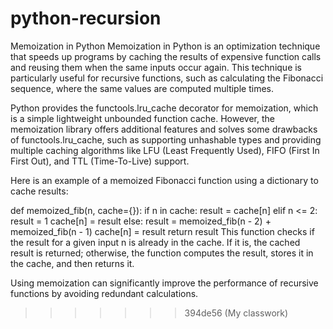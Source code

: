 
# python-recursion
Memoization in Python
Memoization in Python is an optimization technique that speeds up programs by caching the results of expensive function calls and reusing them when the same inputs occur again.
 This technique is particularly useful for recursive functions, such as calculating the Fibonacci sequence, where the same values are computed multiple times.

Python provides the functools.lru_cache decorator for memoization, which is a simple lightweight unbounded function cache.
 However, the memoization library offers additional features and solves some drawbacks of functools.lru_cache, such as supporting unhashable types and providing multiple caching algorithms like LFU (Least Frequently Used), FIFO (First In First Out), and TTL (Time-To-Live) support.

Here is an example of a memoized Fibonacci function using a dictionary to cache results:

def memoized_fib(n, cache={}):
    if n in cache:
        result = cache[n]
    elif n <= 2:
        result = 1
        cache[n] = result
    else:
        result = memoized_fib(n - 2) + memoized_fib(n - 1)
        cache[n] = result
    return result
This function checks if the result for a given input n is already in the cache. If it is, the cached result is returned; otherwise, the function computes the result, stores it in the cache, and then returns it.

Using memoization can significantly improve the performance of recursive functions by avoiding redundant calculations.
>>>>>>> 394de56 (My classwork)
